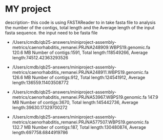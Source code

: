 # MY project

description- this code is using FASTAReader to in take fasta file to analysis the number of the contigs, total length and the Average length of the input fasta sequence. the input need to be fasta file 

- /Users/cmdb/qb25-answers/miniproject-assembly-metrics/caenorhabditis_remanei.PRJNA248909.WBPS19.genomic.fa 120.6 MB
Number of contigs:1591,	Total length:118549266,	Average length:74512.42363293526

- /Users/cmdb/qb25-answers/miniproject-assembly-metrics/caenorhabditis_remanei.PRJNA248911.WBPS19.genomic.fa 126.6 MB
Number of contigs:912,	Total length:124541912,	Average length:136559.11403508772

- /Users/cmdb/qb25-answers/miniproject-assembly-metrics/caenorhabditis_remanei.PRJNA53967.WBPS19.genomic.fa 147.9 MB
Number of contigs:3670,	Total length:145442736,	Average length:39630.17329700272

- /Users/cmdb/qb25-answers/miniproject-assembly-metrics/caenorhabditis_remanei.PRJNA577507.WBPS19.genomic.fa 132.7 MB
Number of contigs:187,	Total length:130480874,	Average length:697758.6844919786